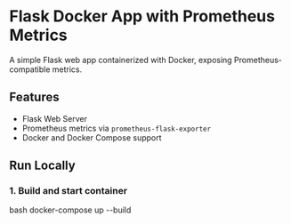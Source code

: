 # Flask Docker App with Prometheus Metrics

A simple Flask web app containerized with Docker, exposing Prometheus-compatible metrics.

## Features

- Flask Web Server
- Prometheus metrics via `prometheus-flask-exporter`
- Docker and Docker Compose support

## Run Locally

### 1. Build and start container
bash
docker-compose up --build
